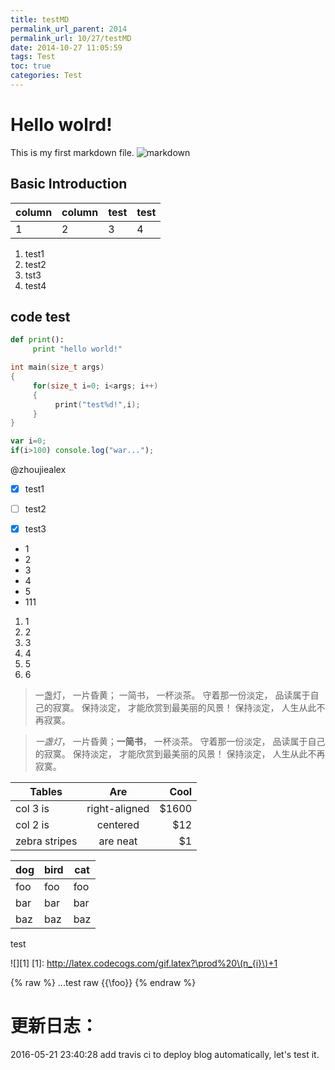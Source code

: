```yaml
---
title: testMD
permalink_url_parent: 2014
permalink_url: 10/27/testMD
date: 2014-10-27 11:05:59
tags: Test
toc: true
categories: Test
---
```


# Hello wolrd!

This is my first markdown file.
![markdown](/images/common/Markdown-mark.png)

<!-- more -->

## Basic Introduction

| column | column | test| test|
|--------|--------|-----|-----|
| 1       |    2    |3|4|
1. test1
2. test2
3. tst3
4. test4

## code test

```python
def print():
     print "hello world!"
```
```c
int main(size_t args)
{
     for(size_t i=0; i<args; i++)
     {
          print("test%d!",i);
     }
}
```

```javascript
var i=0;
if(i>100) console.log("war...");
```

@zhoujiealex


- [x] test1
- [ ] test2
- [x] test3 

 
- 1
- 2
- 3
- 4
- 5
- 111


1. 1
2. 2
3. 3
4. 4
5. 5
6. 6



> 一盏灯， 一片昏黄； 一简书， 一杯淡茶。 守着那一份淡定， 品读属于自己的寂寞。 保持淡定， 才能欣赏到最美丽的风景！ 保持淡定， 人生从此不再寂寞。

> *一盏灯*， 一片昏黄；**一简书**， 一杯淡茶。 守着那一份淡定， 品读属于自己的寂寞。 保持淡定， 才能欣赏到最美丽的风景！ 保持淡定， 人生从此不再寂寞。


| Tables        | Are           | Cool  |
| ------------- |:-------------:| -----:|
| col 3 is      | right-aligned | $1600 |
| col 2 is      | centered      |   $12 |
| zebra stripes | are neat      |    $1 |

dog | bird | cat
 ---- | ----   | ----
foo | foo  | foo
bar | bar  | bar
baz | baz  | baz

test 

![][1]
[1]: http://latex.codecogs.com/gif.latex?\prod%20\(n_{i}\)+1

{% raw %}
...test raw {{\foo}}
{% endraw %}

# 更新日志：

2016-05-21 23:40:28 add travis ci to deploy blog automatically, let's test it.


